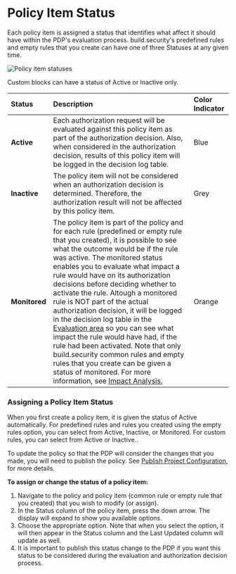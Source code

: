 # Policy Item Status



Each policy item is assigned a status that identifies what affect it should have within the PDP's evaluation process. build.security's predefined rules and empty rules that you create can have one of three Statuses at any given time.

![Policy item statuses](https://files.readme.io/af8f045-rule_statuses2.PNG)

Custom blocks can have a status of Active or Inactive only.

| Status | Description | Color Indicator |
| :--- | :--- | :--- |
| **Active** | Each authorization request will be evaluated against this policy item as part of the authorization decision.  Also, when considered in the authorization decision, results of this policy item will be logged in the decision log table. | Blue |
| **Inactive** | The policy item will not be considered when an authorization decision is determined.  Therefore, the authorization result will not be affected by this policy item. | Grey |
| **Monitored** | The policy item is part of the policy and for each rule \(predefined or empty rule that you created\), it is possible to see what the outcome would be if the rule was active.  The monitored status enables you to evaluate what impact a rule would have on its authorization decisions before deciding whether to activate the rule.  Altough a monitored rule is NOT part of the actual authorization decision, it will be logged in the decision log table in the [Evaluation area](https://docs.build.security/docs/decision-log-filters2#rule-evaluation-area) so you can see what impact the rule would have had, if the rule had been activated.  Note that only build.security common rules and empty rules that you create can be given a status of monitored.  For more information, see [Impact Analysis.](https://docs.build.security/docs/impact-analysis-1) | Orange |

### Assigning a Policy Item Status

When you first create a policy item, it is given the status of Active automatically. For predefined rules and rules you created using the empty rules option, you can select from Active, Inactive, or Monitored. For custom rules, you can select from Active or Inactive..

To update the policy so that the PDP will consider the changes that you made, you will need to publish the policy. See [Publish Project Configuration](https://docs.build.security/docs/policy-deployment), for more details.

**To assign or change the status of a policy item:**

1. Navigate to the policy and policy item \(common rule or empty rule that you created\) that you wish to modify \(or assign\).
2. In the Status column of the policy item, press the down arrow. The display will expand to show you available options.
3. Choose the appropriate option. Note that when you select the option, it will then appear in the Status column and the Last Updated column will update as well.
4. It is important to publish this status change to the PDP if you want this status to be considered during the evaluation and authorization decision process.

